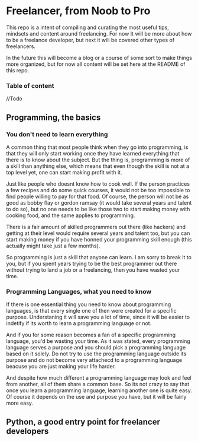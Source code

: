 # Freelancer, from Noob to Pro

This repo is a intent of compiling and curating the most useful tips, mindsets and content around freelancing. For now It will be more about how to be a freelance developer, but next it will be covered other types of freelancers.

In the future this will become a blog or a course of some sort to make things more organized, but for now all content will be set here at the README of this repo.

### Table of content
//Todo

## Programming, the basics

### You don't need to learn everything

A common thing that most people think when they go into programming, is that they will only start working once they have learned everything that there is to know about the subject. But the thing is, programming is more of a skill than anything else, which means that even though the skill is not at a top level yet, one can start making profit with it. 

Just like people who doesnt know how to cook well. If the person practices a few recipes and do some quick courses, it would not be too impossible to find people willing to pay for that food. Of course, the person will not be as good as bobby flay or gordon ramsay (it would take several years and talent to do so), but no one needs to be like those two to start making money with cooking food, and the same applies to programming. 

There is a fair amount of skilled programmers out there (like hackers) and getting at their level would require several years and talent too, but you can start making money if you have honned your programming skill enough (this actually might take just a few months).

So programming is just a skill that anyone can learn. I am sorry to break it to you, but if you spent years trying to be the best programmer out there without trying to land a job or a freelancing, then you have wasted your time.

### Programming Languages, what you need to know
 
If there is one essential thing you need to know about programming languages, is that every single one of then were created for a specific purpose. Understaning it will save you a lot of time, since it will be easier to indetify if its worth to learn a programming language or not. 

And if you for some reason becomes a fan of a specific programming language, you'd be wasting your time. As it was stated, every programming language serves a purpose and you should pick a programming language based on it solely. Do not try to use the programming language outside its purpose and do not become very attachecd to a programming language beacuse you are just making your life harder.

And despite how much different a programming language may look and feel from another, all of them share a common base. So its not crazy to say that once you learn a programming language, learning another one is quite easy. Of course it depends on the use and purpose you have, but it will be fairly more easy.


## Python, a good entry point for freelancer developers
